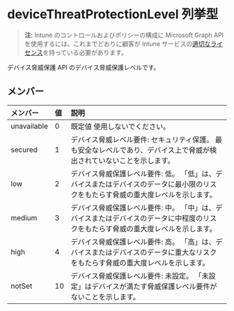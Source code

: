 # <a name="devicethreatprotectionlevel-enum-type"></a>deviceThreatProtectionLevel 列挙型

> **注:** Intune のコントロールおよびポリシーの構成に Microsoft Graph API を使用するには、これまでどおりに顧客が Intune サービスの[適切なライセンス](https://go.microsoft.com/fwlink/?linkid=839381)を持っている必要があります。

デバイス脅威保護 API のデバイス脅威保護レベルです。
## <a name="members"></a>メンバー
|メンバー|値|説明|
|:---|:---|:---|
|unavailable|0|既定値 使用しないでください。|
|secured|1|デバイス脅威レベル要件: セキュリティ保護。 最も安全なレベルであり、デバイス上で脅威が検出されていないことを示します。|
|low|2|デバイス脅威保護レベル要件: 低。 「低」は、デバイスまたはデバイスのデータに最小限のリスクをもたらす脅威の重大度レベルを示します。|
|medium|3|デバイス脅威保護レベル要件: 中。 「中」は、デバイスまたはデバイスのデータに中程度のリスクをもたらす脅威の重大度レベルを示します。|
|high|4|デバイス脅威保護レベル要件: 高。 「高」は、デバイスまたはデバイスのデータに重大なリスクをもたらす脅威の重大度レベルを示します。|
|notSet|10|デバイス脅威保護レベル要件: 未設定。 「未設定」はデバイスが満たす脅威保護レベル要件がないことを示します。|



